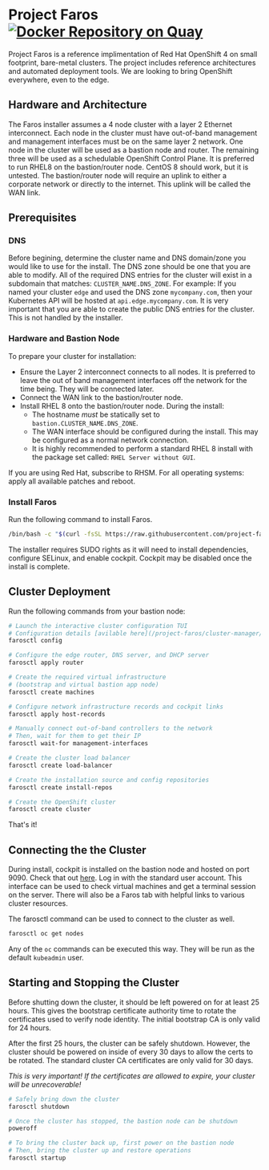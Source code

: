 # Project Faros [![Docker Repository on Quay](https://quay.io/repository/faros/cluster-manager/status "Docker Repository on Quay")](https://quay.io/repository/faros/cluster-manager)

Project Faros is a reference implimentation of Red Hat OpenShift 4 on small
footprint, bare-metal clusters. The project includes reference architectures
and automated deployment tools. We are looking to bring OpenShift everywhere,
even to the edge.

## Hardware and Architecture

The Faros installer assumes a 4 node cluster with a layer 2 Ethernet
interconnect. Each node in the cluster must have out-of-band management and
management interfaces must be on the same layer 2 network. One node in the
cluster will be used as a bastion node and router. The remaining three will be
used as a schedulable OpenShift Control Plane. It is preferred to run RHEL8 on
the bastion/router node. CentOS 8 should work, but it is untested. The
bastion/router node will require an uplink to either a corporate network or
directly to the internet. This uplink will be called the WAN link.

## Prerequisites

### DNS

Before begining, determine the cluster name and DNS domain/zone you would like
to use for the install. The DNS zone should be one that you are able to modify.
All of the required DNS entries for the cluster will exist in a subdomain
that matches: `CLUSTER_NAME.DNS_ZONE`. For example: If you named your cluster
`edge` and used the DNS zone `mycompany.com`, then your Kubernetes API will be
hosted at `api.edge.mycompany.com`. It is very important that you are able to
create the public DNS entries for the cluster. This is not handled by the
installer.

### Hardware and Bastion Node

To prepare your cluster for installation:
- Ensure the Layer 2 interconnect connects to all nodes. It is preferred to
  leave the out of band management interfaces off the network for the time
  being. They will be connected later.
- Connect the WAN link to the bastion/router node.
- Install RHEL 8 onto the bastion/router node. During the install:
  - The hostname *must* be statically set to `bastion.CLUSTER_NAME.DNS_ZONE`.
  - The WAN interface should be configured during the install. This may be
    configured as a normal network connection.
  - It is highly recommended to perform a standard RHEL 8 install with the
    package set called: `RHEL Server without GUI`.

If you are using Red Hat, subscribe to RHSM. For all operating systems: apply
all available patches and reboot.

### Install Faros

Run the following command to install Faros.

```bash
/bin/bash -c "$(curl -fsSL https://raw.githubusercontent.com/project-faros/cluster-manager/master/bin/bootstrap_bastion.sh)"
```

The installer requires SUDO rights as it will need to install dependencies,
configure SELinux, and enable cockpit. Cockpit may be disabled once the install
is complete.

## Cluster Deployment

Run the following commands from your bastion node:

```bash
# Launch the interactive cluster configuration TUI
# Configuration details [avilable here](/project-faros/cluster-manager/docs/config.md).
farosctl config

# Configure the edge router, DNS server, and DHCP server
farosctl apply router

# Create the required virtual infrastructure
# (bootstrap and virtual bastion app node)
farosctl create machines

# Configure network infrastructure records and cockpit links
farosctl apply host-records

# Manually connect out-of-band controllers to the network
# Then, wait for them to get their IP
farosctl wait-for management-interfaces

# Create the cluster load balancer
farosctl create load-balancer

# Create the installation source and config repositories
farosctl create install-repos

# Create the OpenShift cluster
farosctl create cluster
```

That's it!

## Connecting the the Cluster

During install, cockpit is installed on the bastion node and hosted on port
9090. Check that out [here](http://bastion:9090). Log in with the standard user
account. This interface can be used to check virtual machines and get a
terminal session on the server. There will also be a Faros tab with helpful
links to various cluster resources.

The farosctl command can be used to connect to the cluster as well.

```bash
farosctl oc get nodes
```

Any of the `oc` commands can be executed this way. They will be run as the
default `kubeadmin` user.

## Starting and Stopping the Cluster

Before shutting down the cluster, it should be left powered on for at least 25
hours. This gives the bootstrap certificate authority time to rotate the
certificates used to verify node identity. The initial bootstrap CA is only
valid for 24 hours.

After the first 25 hours, the cluster can be safely shutdown. However, the
cluster should be powered on inside of every 30 days to allow the certs to be
rotated. The standard cluster CA certificates are only valid for 30 days.

*This is very important! If the certificates are allowed to expire, your
cluster will be unrecoverable!*

```bash
# Safely bring down the cluster
farosctl shutdown

# Once the cluster has stopped, the bastion node can be shutdown
poweroff

# To bring the cluster back up, first power on the bastion node
# Then, bring the cluster up and restore operations
farosctl startup
```
